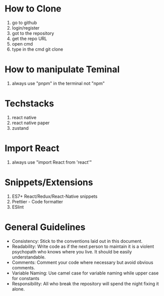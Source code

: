 # How to Clone

1. go to github
2. login/register
3. got to the repository
4. get the repo URL
5. open cmd
6. type in the cmd git clone <URL>

# How to manipulate Teminal

1. always use "pnpm" in the terminal not "npm"

# Techstacks

1. react native
2. react native paper
3. zustand

# Import React

1. always use "import React from 'react'"

# Snippets/Extensions

1. ES7+ React/Redux/React-Native snippets
2. Prettier - Code formatter
3. ESlint

# General Guidelines

- Consistency: Stick to the conventions laid out in this document.
- Readability: Write code as if the next person to maintain it is a violent psychopath who knows where you live. It should be easily understandable.
- Comments: Comment your code where necessary but avoid obvious comments.
- Variable Naming: Use camel case for variable naming while upper case for constants
- Responsibility: All who break the repository will spend the night fixing it alone.
